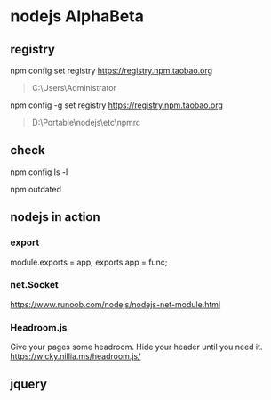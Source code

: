 # nodejs AlphaBeta

## registry
npm config set registry https://registry.npm.taobao.org
> C:\Users\Administrator

npm config -g set registry https://registry.npm.taobao.org
> D:\Portable\nodejs\etc\npmrc

## check
npm config ls -l

npm outdated


## nodejs in action

### export

module.exports = app;
exports.app = func;


### net.Socket
https://www.runoob.com/nodejs/nodejs-net-module.html


### Headroom.js

Give your pages some headroom. Hide your header until you need it. 
https://wicky.nillia.ms/headroom.js/


## jquery

